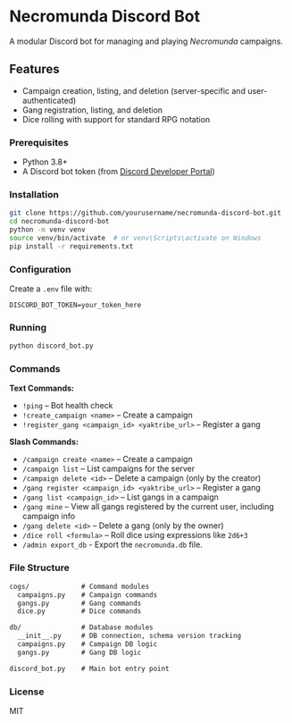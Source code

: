 # Necromunda Discord Bot

A modular Discord bot for managing and playing _Necromunda_ campaigns.

## Features

- Campaign creation, listing, and deletion (server-specific and user-authenticated)
- Gang registration, listing, and deletion
- Dice rolling with support for standard RPG notation

### Prerequisites

- Python 3.8+
- A Discord bot token (from [Discord Developer Portal](https://discord.com/developers/applications))

### Installation

```bash
git clone https://github.com/yourusername/necromunda-discord-bot.git
cd necromunda-discord-bot
python -m venv venv
source venv/bin/activate  # or venv\Scripts\activate on Windows
pip install -r requirements.txt
```

### Configuration

Create a `.env` file with:

```
DISCORD_BOT_TOKEN=your_token_here
```

### Running

```bash
python discord_bot.py
```

### Commands

**Text Commands:**

- `!ping` – Bot health check
- `!create_campaign <name>` – Create a campaign
- `!register_gang <campaign_id> <yaktribe_url>` – Register a gang

**Slash Commands:**

- `/campaign create <name>` – Create a campaign
- `/campaign list` – List campaigns for the server
- `/campaign delete <id>` – Delete a campaign (only by the creator)
- `/gang register <campaign_id> <yaktribe_url>` – Register a gang
- `/gang list <campaign_id>` – List gangs in a campaign
- `/gang mine` – View all gangs registered by the current user, including campaign info
- `/gang delete <id>` – Delete a gang (only by the owner)
- `/dice roll <formula>` – Roll dice using expressions like `2d6+3`
- `/admin export_db` - Export the `necromunda.db` file.

### File Structure

```fs
cogs/             # Command modules
  campaigns.py    # Campaign commands
  gangs.py        # Gang commands
  dice.py         # Dice commands

db/               # Database modules
  __init__.py     # DB connection, schema version tracking
  campaigns.py    # Campaign DB logic
  gangs.py        # Gang DB logic

discord_bot.py    # Main bot entry point
```

### License

MIT
